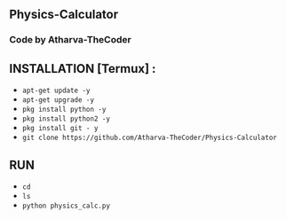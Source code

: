 ## Physics-Calculator
### Code by Atharva-TheCoder

## INSTALLATION [Termux] :

* `apt-get update -y`
* `apt-get upgrade -y`
* `pkg install python -y`
* `pkg install python2 -y`
* `pkg install git - y`
* `git clone https://github.com/Atharva-TheCoder/Physics-Calculator`

## RUN

* `cd`
* `ls`
* `python physics_calc.py`
